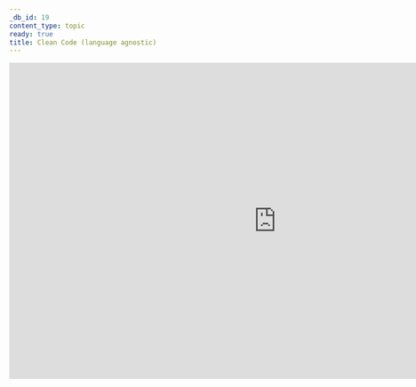 ```yaml
---
_db_id: 19
content_type: topic
ready: true
title: Clean Code (language agnostic)
---
```


<iframe src="https://docs.google.com/presentation/d/e/2PACX-1vSIhlM9a_4cCyEXwDZ6Sruk0AyhXTJMDVqK99TTk4RB267jJ8fVT7KP6NjAjuO0jBu8IzBRuWpY4Cv4/embed?start=false&loop=false&delayms=3000" frameborder="0" width="960" height="569" allowfullscreen="true" mozallowfullscreen="true" webkitallowfullscreen="true"></iframe>